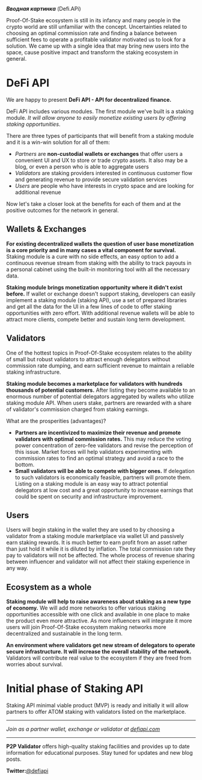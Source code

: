 ***Вводная картинка*** (Defi.APi)

Proof-Of-Stake ecosystem is still in its infancy and many people in the crypto world are still unfamiliar with the concept. Uncertainties related to choosing an optimal commission rate and finding a balance between sufficient fees to operate a profitable validator motivated us to look for a solution. We came up with a single idea that may bring new users into the space, cause positive impact and transform the staking ecosystem in general.

# DeFi API

We are happy to present **DeFi API - API for decentralized finance.**

DeFi API includes various modules. The first module we've built is a staking module. *It will allow anyone to easily monetize existing users by offering staking opportunities*.

There are three types of participants that will benefit from a staking module and it is a win-win solution for all of them:

- *Partners* are **non-custodial wallets or exchanges** that offer users a convenient UI and UX to store or trade crypto assets. It also may be a blog, or even a person who is able to aggregate users 
- *Validators* are staking providers interested in continuous customer flow and generating revenue to provide secure validation services
- *Users* are people who have interests  in crypto space and are looking for additional revenue

Now let's take a closer look at the benefits for each of them and at the positive outcomes for the network in general.

## Wallets & Exchanges

**For existing decentralized wallets the question of user base monetization is a core priority and in many cases a vital component for survival.** Staking module is a cure with no side effects, an easy option to add a continuous revenue stream from staking with the ability to track payouts in a personal cabinet using the built-in monitoring tool with all the necessary data.

**Staking module brings monetization opportunity where it didn't exist before.** If wallet or exchange doesn't support staking, developers can easily implement a staking module (staking API), use a set of prepared libraries and get all the data for the UI in a few lines of code to offer staking opportunities with zero effort. With additional revenue wallets will be able to attract more clients, compete better and sustain long term development.

## Validators

One of the hottest topics in Proof-Of-Stake ecosystem relates to the ability of small but robust validators to attract enough delegators without commission rate dumping, and earn sufficient revenue to maintain a reliable staking infrastructure.

**Staking module becomes a marketplace for validators with hundreds thousands of potential customers.** After listing they become available to an enormous number of potential delegators aggregated by wallets who utilize staking module API.  When users stake, partners are rewarded with a share of validator's commission charged from staking earnings.

What are the prosperities (advantages)?

- **Partners are incentivized to maximize their revenue and promote validators with optimal commission rates.** This may reduce the voting power concentration of zero-fee validators and revise the perception of this issue. Market forces will help validators experimenting with commission rates to find an optimal strategy and avoid a race to the bottom.
- **Small validators will be able to compete with bigger ones.** If delegation to such validators is economically feasible, partners will promote them. Listing on a staking module is an easy way to attract potential delegators at low cost and a great opportunity to increase earnings that could be spent on security and infrastructure improvement.

## Users

Users will begin staking in the wallet they are used to by choosing a validator from a staking module marketplace via wallet UI and passively earn staking rewards. It is much better to earn profit  from an asset rather than just hold it while it is diluted by inflation. The total commission rate they pay to validators will not be affected. The whole process of revenue sharing between influencer and validator will not affect their staking experience in any way.

## Ecosystem as a whole

**Staking module will help to raise awareness about staking as a new type of economy.** We will add more networks to offer various staking opportunities accessible with one click and available in one place to make the product even more attractive. As more influencers will integrate it more users will join Proof-Of-Stake ecosystem making networks more decentralized and sustainable in the long term.

**An environment where validators get new stream of delegators to operate secure infrastructure. It will increase the overall stability of the network.** Validators will contribute real value to the ecosystem if they are freed from worries about survival.

# Initial phase of Staking API

Staking API minimal viable product (MVP) is ready and initially it will allow partners to offer ATOM staking with validators listed on the marketplace.

---

*Join as a partner wallet, exchange or validator at [defiapi.com](defiapi.com)*

---

**P2P Validator** offers high-quality staking facilities and provides up to date information for educational purposes. Stay tuned for updates and new blog posts.

**Twitter:**[@defiapi](https://twitter.com/defiapi)

